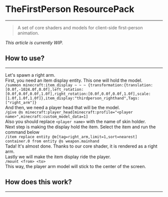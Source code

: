 # TheFirstPerson ResourcePack
___
> A set of core shaders and models for client-side first-person animation.

*This article is currently WIP.*

## How to use?
___
Let's spawn a right arm.<br/>
First, you need an item display entity. This one will hold the model.<br/>
`/summon minecraft:item_display ~ ~ ~ {transformation:{translation:[0.0f,-1024.0f,0.0f],left_rotation:[0.0f,0.0f,0.0f,1.0f],right_rotation:[0.0f,0.0f,0.0f,1.0f],scale:[1.0f,1.0f,1.0f]},item_display:"thirdperson_righthand",Tags:["right_arm"]}`<br/>
And then, we need a player head that will be the model.<br/>
`/give @s minecraft:player_head[minecraft:profile="<player name>",minecraft:custom_model_data=1]`<br/>
Also you should replace `<player name>` with the name of skin holder.<br/>
Next step is making the display hold the item. Select the item and run the command below<br/>
`/item replace entity @e[tag=right_arm,limit=1,sort=nearest] container.0 from entity @s weapon.mainhand`<br/>
Tada! It's almost done. Thanks to our core shader, it is rendered as a right arm.<br/>
Lastly we will make the item display ride the player.<br/>
`/mount <from> <to>`<br/>
This way, the player arm model will stick to the center of the screen.
## How does this work?
___
